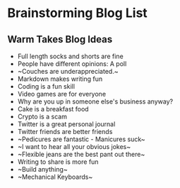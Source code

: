 # Brainstorming Blog List

## Warm Takes Blog Ideas

* Full length socks and shorts are fine
* People have different opinions: A poll
* ~Couches are underappreciated.~
* Markdown makes writing fun
* Coding is a fun skill
* Video games are for everyone
* Why are you up in someone else's business anyway?
* Cake is a breakfast food
* Crypto is a scam
* Twitter is a great personal journal
* Twitter friends are better friends
* ~Pedicures are fantastic - Manicures suck~
* ~I want to hear all your obvious jokes~
* ~Flexible jeans are the best pant out there~
* Writing to share is more fun
* ~Build anything~
* ~Mechanical Keyboards~
